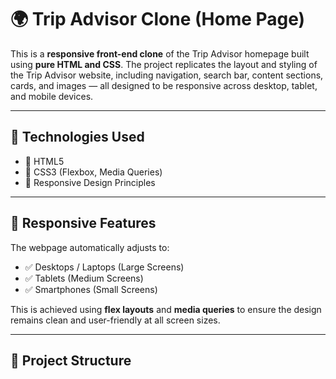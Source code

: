 # 🌍 Trip Advisor Clone (Home Page)

This is a **responsive front-end clone** of the Trip Advisor homepage built using **pure HTML and CSS**. The project replicates the layout and styling of the Trip Advisor website, including navigation, search bar, content sections, cards, and images — all designed to be responsive across desktop, tablet, and mobile devices.

---

## 🔧 Technologies Used

- 🧱 HTML5  
- 🎨 CSS3 (Flexbox, Media Queries)
- 📱 Responsive Design Principles

---

## 📱 Responsive Features

The webpage automatically adjusts to:
- ✅ Desktops / Laptops (Large Screens)
- ✅ Tablets (Medium Screens)
- ✅ Smartphones (Small Screens)

This is achieved using **flex layouts** and **media queries** to ensure the design remains clean and user-friendly at all screen sizes.

---

## 📂 Project Structure

